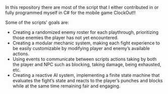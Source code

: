 In this repository there are most of the script that I either contributed in or fully programmed myself in C# for the mobile game ClockOut!!

Some of the scripts' goals are:

- Creating a randomized enemy roster for each playthrough, prioritizing those enemies the player has not yet encountered.
- Creating a modular mechanic system, making each fight experience to be easily customizable by modifying player and enemy’s available actions.
- Using events to communicate between scripts actions taking by both the player and NPC such as blocking, taking damage, being exhausted, etc.
- Creating a reactive AI system, implementing a finite state machine that evaluates the fight’s state and reacts to the player’s punches and blocks while at the same time remaining fair and engaging. 
